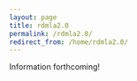 ```yaml
---
layout: page
title: rdmla2.0
permalink: /rdmla2.0/
redirect_from: /home/rdmla2.0/
---
```


Information forthcoming!
